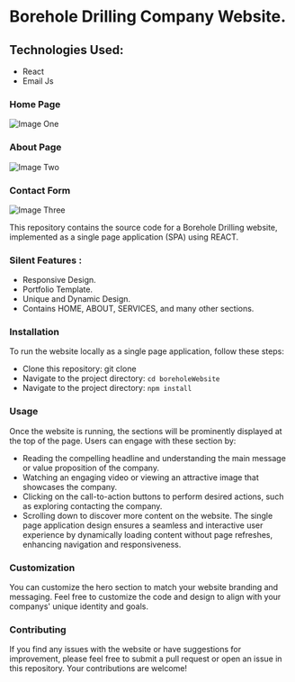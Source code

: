 # Borehole Drilling Company Website.

## Technologies Used:
 
 * React
 * Email Js


### Home Page

![Image One](public/geo3.png)

### About Page

![Image Two](public/geo2.png)

### Contact Form

![Image Three](public/geo1.png)

This repository contains the source code for a Borehole Drilling website, implemented as a single page application (SPA) using REACT.


 ### Silent Features :

* Responsive Design.
* Portfolio Template.
* Unique and Dynamic Design.
* Contains HOME, ABOUT, SERVICES, and many other sections.

### Installation
To run the website locally as a single page application, follow these steps:
- Clone this repository: git clone
- Navigate to the project directory: `cd boreholeWebsite`
- Navigate to the project directory: `npm install`

### Usage
Once the website is running, the  sections will be prominently displayed at the top of the page. Users can engage with these section by:
- Reading the compelling headline and understanding the main message or value proposition of the company.
- Watching an engaging video or viewing an attractive image that showcases the company.
- Clicking on the call-to-action buttons to perform desired actions, such as exploring  contacting the company.
- Scrolling down to discover more content on the website.
The single page application design ensures a seamless and interactive user experience by dynamically loading content without page refreshes, enhancing navigation and responsiveness.

### Customization

You can customize the hero section to match your website branding and messaging. 
Feel free to customize the code and design to align with your companys' unique identity and goals.

### Contributing

If you find any issues with the website or have suggestions for improvement, please feel free to submit a pull request or open an issue in this repository. Your contributions are welcome!

